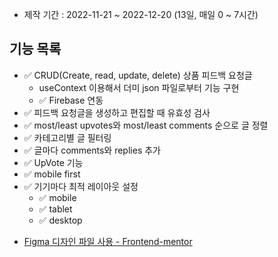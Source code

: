 - 제작 기간 : 2022-11-21 ~ 2022-12-20 (13일, 매일 0 ~ 7시간)

## 기능 목록

- ✅ CRUD(Create, read, update, delete) 상품 피드백 요청글
  - useContext 이용해서 더미 json 파일로부터 기능 구현
  - ✅ Firebase 연동
- ✅ 피드백 요청글을 생성하고 편집할 때 유효성 검사
- ✅ most/least upvotes와 most/least comments 순으로 글 정렬
- ✅ 카테고리별 글 필터링
- ✅ 글마다 comments와 replies 추가
- ✅ UpVote 기능
- ✅ mobile first
- ✅ 기기마다 최적 레이아웃 설정
  - ✅ mobile
  - ✅ tablet
  - ✅ desktop

* [Figma 디자인 파일 사용 - Frontend-mentor](https://www.frontendmentor.io/challenges/product-feedback-app-wbvUYqjR6)
